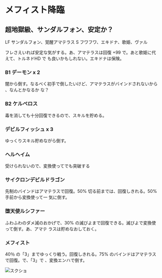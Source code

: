 # メフィスト降臨 

## 超地獄級、サンダルフォン、安定か？

LF サンダルフォン、覚醒アマテラス
S フワフワ、エキドナ、歌姫、ヴァル

フレさえいれば安定な気がする。あ、アマテラスは回復 +99 で。あと歌姫に代えて、トルネドHD で
も良いかもしれない。エキドナは保険。

### B1 デーモン x 2

闇から倒す。なるべく初手で倒したいけど、アマテラスがバインドされないから 、なんとかなるか
な？

### B2 ケルベロス

毒を消しても十分回復できるので、スキルを貯める。

### デビルフィッシュ x 3

ゆっくりスキル貯めながら倒す。

### ヘルヘイム

受けられないので、変換使ってでも突破する

### サイクロンデビルドラゴン

先制のバインドはアマテラスで回復。50% 切る前までは、回復しきれる。50% 手前から変換使って一
気に倒す。

### 堕天使ルシファー

ふわふわのダメ減のおかげで、30% の滅びよまで回復できる。滅びよで変換使って倒す。あ、アマテ
ラスは貯めなおしておく。

### メフィスト

40％ の「3」までゆっくり戦う。回復しきれる。75% のバインドはアマテラスで回復。で、「3」で
、変換エンハで倒す。

![スクショ](http://i.imgur.com/dJx6z0ll.jpg )

<!-- vim: set tw=90 filetype=markdown : -->

